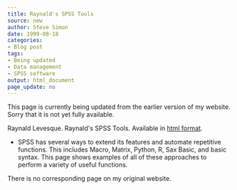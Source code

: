 ```yaml
---
title: Raynald's SPSS Tools
source: new
author: Steve Simon
date: 1999-08-18
categories:
- Blog post
tags:
- Being updated
- Data management
- SPSS software
output: html_document
page_update: no
---
```


This page is currently being updated from the earlier version of my website. Sorry that it is not yet fully available.

Raynald Levesque. Raynald's SPSS Tools. Available in [html format](http://www.spsstools.net/en/).

<!---More--->

+ SPSS has several ways to extend its features and automate repetitive functions. This includes Macro, Matrix, Python, R, Sax Basic, and basic syntax. This page shows examples of all of these approaches to perform a variety of useful functions.

There is no corresponding page on my original website.
